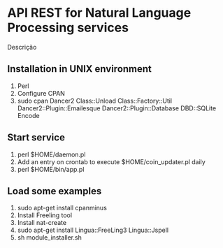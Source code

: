 # API REST for Natural Language Processing services

Descrição

## Installation in UNIX environment

1. Perl
2. Configure CPAN
3. sudo cpan Dancer2 Class::Unload Class::Factory::Util Dancer2::Plugin::Emailesque Dancer2::Plugin::Database DBD::SQLite Encode


## Start service

1. perl $HOME/daemon.pl
2. Add an entry on crontab to execute $HOME/coin_updater.pl daily
3. perl $HOME/bin/app.pl


## Load some examples

1. sudo apt-get install cpanminus
2. Install Freeling tool
3. Install nat-create
4. sudo apt-get install Lingua::FreeLing3 Lingua::Jspell
2. sh module_installer.sh